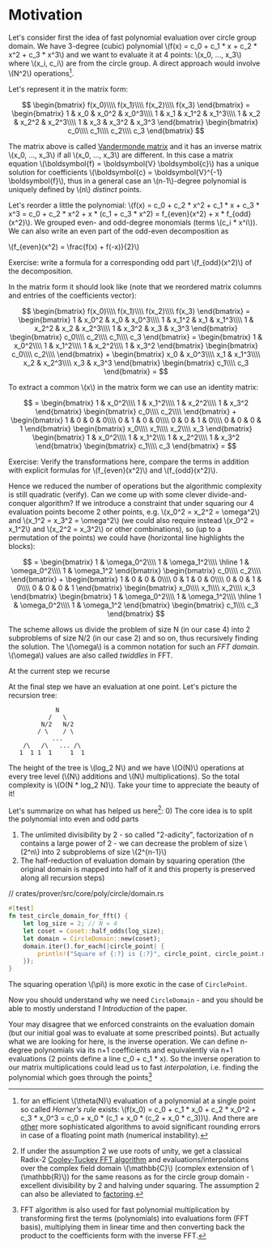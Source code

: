 # Motivation


Let's consider first the idea of fast polynomial evaluation over circle group domain. We have 3-degree (cubic) polynomial 
\\(f(x) = c_0 + c_1 * x + c_2 * x^2 + c_3 * x^3\\) and we want to evaluate it at 4 points: 
\\(x_0, ..., x_3\\) where \\(x_i, c_i\\) are from the circle group. A direct approach would involve \\(N^2\\) operations[^horner]. 

Let's represent it in the matrix form:

$$
\begin{bmatrix}
f(x_0)\\\\
f(x_1)\\\\
f(x_2)\\\\
f(x_3)
\end{bmatrix} =
\begin{bmatrix}
1 & x_0 & x_0^2 & x_0^3\\\\
1 & x_1 & x_1^2 & x_1^3\\\\
1 & x_2 & x_2^2 & x_2^3\\\\
1 & x_3 & x_3^2 & x_3^3
\end{bmatrix}
\begin{bmatrix}
c_0\\\\
c_1\\\\
c_2\\\\
c_3
\end{bmatrix}
$$

The matrix above is called [Vandermonde matrix](https://en.wikipedia.org/wiki/Vandermonde_matrix) and it has an inverse matrix \\(x_0, ..., x_3\\) if all \\(x_0, ..., x_3\\) are different. In this case a matrix equation \\(\boldsymbol{f} = \boldsymbol{V} \boldsymbol{c}\\) has a unique solution for coefficients \\(\boldsymbol{c} = \boldsymbol{V}^{-1} \boldsymbol{f}\\), thus in a general case an \\(n-1\\)-degree polynomial is uniquely defined by \\(n\\) *distinct* points.

Let's reorder a little the polynomial: 
\\(f(x) = c_0 + c_2 * x^2 + c_1 * x + c_3 * x^3 =  c_0 + c_2 * x^2 + x * (c_1 + c_3 * x^2) = f_{even}(x^2) + x * f_{odd}(x^2)\\). 
We grouped even- and odd-degree monomials (terms \\(c_i * x^i\\)). We can also write an even part of the odd-even decomposition as

\\(f_{even}(x^2) = \frac{f(x) + f(-x)}{2}\\)

Exercise: write a formula for a corresponding odd part \\(f_{odd}(x^2)\\) of the decomposition.

 In the matrix form 
it should look like (note that we reordered matrix columns and entries of the coefficients vector):

$$
\begin{bmatrix}
f(x_0)\\\\
f(x_1)\\\\
f(x_2)\\\\
f(x_3)
\end{bmatrix} =
\begin{bmatrix}
1 & x_0^2 & x_0 & x_0^3\\\\
1 & x_1^2 & x_1 & x_1^3\\\\
1 & x_2^2 & x_2 & x_2^3\\\\
1 & x_3^2 & x_3 & x_3^3
\end{bmatrix}
\begin{bmatrix}
c_0\\\\
c_2\\\\
c_1\\\\
c_3
\end{bmatrix}
= \begin{bmatrix}
1 & x_0^2\\\\
1 & x_1^2\\\\
1 & x_2^2\\\\
1 & x_3^2
\end{bmatrix}
\begin{bmatrix}
c_0\\\\
c_2\\\\
\end{bmatrix}
+
\begin{bmatrix}
x_0 & x_0^3\\\\
x_1 & x_1^3\\\\
x_2 & x_2^3\\\\
x_3 & x_3^3
\end{bmatrix}
\begin{bmatrix}
c_1\\\\
c_3
\end{bmatrix} =
$$

To extract a common \\(x\\) in the matrix form we can use an identity matrix:

$$
= \begin{bmatrix}
1 & x_0^2\\\\
1 & x_1^2\\\\
1 & x_2^2\\\\
1 & x_3^2
\end{bmatrix}
\begin{bmatrix}
c_0\\\\
c_2\\\\
\end{bmatrix}
+
\begin{bmatrix}
1 & 0 & 0 & 0\\\\
0 & 1 & 0 & 0\\\\
0 & 0 & 1 & 0\\\\
0 & 0 & 0 & 1
\end{bmatrix}
\begin{bmatrix}
x_0\\\\
x_1\\\\
x_2\\\\
x_3
\end{bmatrix}
\begin{bmatrix}
1 & x_0^2\\\\
1 & x_1^2\\\\
1 & x_2^2\\\\
1 & x_3^2
\end{bmatrix}
\begin{bmatrix}
c_1\\\\
c_3
\end{bmatrix} =
$$

Exercise: Verify the transformations here, compare the terms in addition with explicit formulas for \\(f_{even}(x^2)\\) and \\(f_{odd}(x^2)\\).

Hence we reduced the number of operations but the algorithmic complexity is still quadratic (verify). Can we come up with some clever divide-and-conquer algorithm? If we introduce a constraint that under squaring our 4 evaluation points become 2 other points, e.g. \\(x_0^2 = x_2^2 = \omega^2\\) and \\(x_1^2 = x_3^2 = \omega^2\\) (we could also require instead \\(x_0^2 = x_1^2\\) and \\(x_2^2 = x_3^2\\) or other combinations), so (up to a permutation of the points) we could have (horizontal line highlights the blocks):

$$
= \begin{bmatrix}
1 & \omega_0^2\\\\
1 & \omega_1^2\\\\
\hline
1 & \omega_0^2\\\\
1 & \omega_1^2
\end{bmatrix}
\begin{bmatrix}
c_0\\\\
c_2\\\\
\end{bmatrix}
+
\begin{bmatrix}
1 & 0 & 0 & 0\\\\
0 & 1 & 0 & 0\\\\
0 & 0 & 1 & 0\\\\
0 & 0 & 0 & 1
\end{bmatrix}
\begin{bmatrix}
x_0\\\\
x_1\\\\
x_2\\\\
x_3
\end{bmatrix}
\begin{bmatrix}
1 & \omega_0^2\\\\
1 & \omega_1^2\\\\
\hline
1 & \omega_0^2\\\\
1 & \omega_1^2
\end{bmatrix}
\begin{bmatrix}
c_1\\\\
c_3
\end{bmatrix}
$$

The scheme allows us divide the problem of size N (in our case 4) into 2 subproblems of size N/2 (in our case 2) and so on, thus recursively finding the solution.
The \\(\omega\\) is a common notation for such an *FFT domain*. \\(\omega\\) values are also called *twiddles* in FFT. 

At the current step we recurse 

At the final step we have an evaluation at one point. Let's picture the recursion tree:

```
             N
           /   \
         N/2   N/2
        / \    / \ 
            ...
    /\   /\   ... /\
   1  1 1  1     1  1
```

The height of the tree is \\(log_2 N\\) and we have \\(O(N)\\) operations at every tree level (\\(N\\) additions and \\(N\\) multiplications). So the total complexity is \\(O(N * log_2 N)\\). Take your time to appreciate the beauty of it!

Let's summarize on what has helped us here[^assumptions]:
0) The core idea is to split the polynomial into even and odd parts
1) The unlimited divisibility by 2 - so called "2-adicity", factorization of n contains a large power of 2 - we can decrease the problem of size \\(2^n\\) into 2 subproblems of size \\(2^{n-1}\\)
2) The half-reduction of evaluation domain by squaring operation (the original domain is mapped into half of it and this property is preserved along all recursion steps)

// crates/prover/src/core/poly/circle/domain.rs
```rust
#[test]
fn test_circle_domain_for_fft() {
    let log_size = 2; // N = 4
    let coset = Coset::half_odds(log_size);
    let domain = CircleDomain::new(coset);
    domain.iter().for_each(|circle_point| {
        println!("Square of {:?} is {:?}", circle_point, circle_point.mul(2))
    });
}
```

The squaring operation \\(\pi\\) is more exotic in the case of `CirclePoint`.

Now you should understand why we need `CircleDomain` - and you should be able to mostly understand *1 Introduction* of the paper.

Your may disagree that we enforced constraints on the evaluation domain (but our initial goal was to evaluate at some prescribed points). But actually what we are looking for here, is the inverse operation. We can define n-degree polynomials via its n+1 coefficients and equivalently via n+1 evaluations (2 points define a line c_0 + c_1 * x). So the inverse operation to our matrix multiplications could lead us to fast *interpolation*, i.e. finding the polynomial which goes through the points[^polynomial_multiplication]

[^horner]: for an efficient \\(\theta(N)\\) evaluation of a polynomial at a single point so called *Horner's rule* exists: \\(f(x_0) = c_0 + c_1 * x_0 + c_2 * x_0^2 + c_3 * x_0^3 = c_0 + x_0 * (c_1 + x_0 * (c_2 + x_0 * c_3))\\). And there are [other](https://en.wikipedia.org/wiki/Polynomial_evaluation) more sophisticated algorithms to avoid significant rounding errors in case of a floating point math (numerical instability).

[^assumptions]: If under the assumption 2 we use roots of unity, we get a classical Radix-2 [Cooley-Tuckey FFT algorithm](https://en.wikipedia.org/wiki/Cooley%E2%80%93Tukey_FFT_algorithm) and evaluations/interpolations over the complex field domain \\(\mathbb{C}\\) (complex extension of \\(\mathbb{R}\\)) for the same reasons as for the circle group domain - excellent divisibility by 2 and halving under squaring. The assumption 2 can also be alleviated to [factoring](https://en.wikipedia.org/wiki/Cooley%E2%80%93Tukey_FFT_algorithm#Variations).

[^polynomial_multiplication]: FFT algorithm is also used for fast polynomial multiplication by transforming first the terms (polynomials) into evaluations form (FFT basis), multiplying them in linear time and then converting back the product to the coefficients form with the inverse FFT.